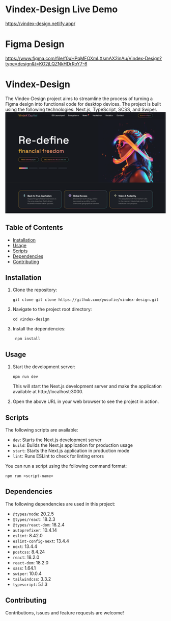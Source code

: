# Vindex-Design Live Demo
https://vindex-design.netlify.app/

# Figma Design
https://www.figma.com/file/f0uHPqMFOXmLXsmAX2inAu/Vindex-Design?type=design&t=KO2jLQZNkHDrRoY7-6

# Vindex-Design
The Vindex-Design project aims to streamline the process of turning a Figma design into functional code for desktop devices.
The project is built using the following technologies: Next.js, TypeScript, SCSS, and Swiper.
![Verlith-Design](./public/image/readme.png)

## Table of Contents

- [Installation](#installation)
- [Usage](#usage)
- [Scripts](#scripts)
- [Dependencies](#dependencies)
- [Contributing](#contributing)

## Installation

1. Clone the repository:

   ```shell
   git clone git clone https://github.com/yusufie/vindex-design.git
    ```

2. Navigate to the project root directory:

   ```shell
   cd vindex-design
   ```

3. Install the dependencies:

   ```shell
    npm install
    ```

## Usage

1. Start the development server:

   ```shell
   npm run dev
   ```
    This will start the Next.js development server and make the application available at http://localhost:3000.

2. Open the above URL in your web browser to see the project in action.


## Scripts

The following scripts are available:

- `dev`: Starts the Next.js development server
- `build`: Builds the Next.js application for production usage
- `start`: Starts the Next.js application in production mode
- `lint`: Runs ESLint to check for linting errors

You can run a script using the following command format:

```shell
npm run <script-name>
```

## Dependencies

The following dependencies are used in this project:

- `@types/node`: 20.2.5
- `@types/react`: 18.2.3
- `@types/react-dom`: 18.2.4
- `autoprefixer`: 10.4.14
- `eslint`: 8.42.0
- `eslint-config-next`: 13.4.4
- `next`: 13.4.4
- `postcss`: 8.4.24
- `react`: 18.2.0
- `react-dom`: 18.2.0
- `sass`: 1.64.1
- `swiper`: 10.0.4
- `tailwindcss`: 3.3.2
- `typescript`: 5.1.3


## Contributing

Contributions, issues and feature requests are welcome!
